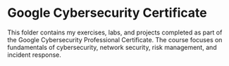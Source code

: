 # Google Cybersecurity Certificate

This folder contains my exercises, labs, and projects completed as part of the Google Cybersecurity Professional Certificate. 
The course focuses on fundamentals of cybersecurity, network security, risk management, and incident response.

